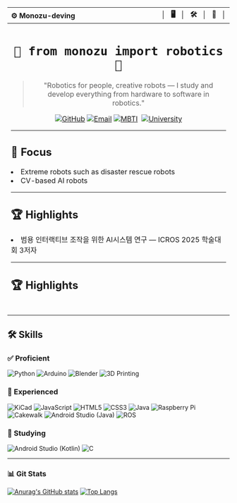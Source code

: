 <div align="center">
  <table>
    <thead>
      <tr>
        <th align="left">⚙️ Monozu-deving</th>
        <th align="right">│⠀🖥️⠀│⠀🛠️⠀│⠀🤖⠀│</th>
      </tr>
    </thead>
    <tbody>
      <tr align="center">
        <td colspan="2">
          <h1>
            <code>🎲 from monozu import robotics 🤖</code>
          </h1>
          <blockquote>"Robotics for people, creative robots — I study and develop everything from hardware to software in robotics."</blockquote>
          <a href="https://github.com/monozu-deving"><img src="https://img.shields.io/badge/GitHub-100000?style=flat&amp;logo=github&amp;logoColor=white" alt="GitHub"></a>
          <a href="mailto:monozu.deving@gmail.com"><img src="https://img.shields.io/badge/Email-Contact-blue?style=flat&amp;logo=gmail&amp;logoColor=white" alt="Email"></a>
          <a href="https://www.16personalities.com/ko/결과/intj-a/m/9xhhavnkm?utm_source=results-assertive-architect&amp;utm_medium=email&amp;utm_campaign=ko&amp;utm_content=view-results"><img src="https://img.shields.io/badge/MBTI-INTJ-8E44AD?style=flat" alt="MBTI"></a>
          <img src="https://komarev.com/ghpvc/?username=monozu-deving&amp;color=green" alt="">
          <a href=""><img src="https://img.shields.io/badge/Sejong_University-A31F34?style=flat&amp;logo=academia&amp;logoColor=white" alt="University"></a>
          <hr>
          <h2 align="left">🎯 Focus</h2>
          <li align="left">Extreme robots such as disaster rescue robots</li>
          <li align="left">CV-based AI robots</li>
          <hr>
          <h2 align="left">🏆 Highlights</h2>
          <li align="left">범용 인터랙티브 조작을 위한 AI시스템 연구 — ICROS 2025 학술대회 3저자</li>
          <hr>
          <h2 align="left">🏆 Highlights</h2>
          <br>
        </td>
      </tr>
    </tbody>
  </table>
</div>

## 🛠️ Skills

### ✅ Proficient

![Python](https://img.shields.io/badge/Python-3776AB?style=flat&logo=python&logoColor=white)
![Arduino](https://img.shields.io/badge/Arduino-00979D?style=flat&logo=arduino&logoColor=white)
![Blender](https://img.shields.io/badge/Blender-F5792A?style=flat&logo=blender&logoColor=white)
![3D Printing](https://img.shields.io/badge/3D_Printing-FF6F00?style=flat&logo=open3d&logoColor=white)

### 🔷 Experienced

![KiCad](https://img.shields.io/badge/KiCad-314CB6?style=flat&logo=kicad&logoColor=white)
![JavaScript](https://img.shields.io/badge/JavaScript-F7DF1E?style=flat&logo=javascript&logoColor=black)
![HTML5](https://img.shields.io/badge/HTML5-E34F26?style=flat&logo=html5&logoColor=white)
![CSS3](https://img.shields.io/badge/CSS3-1572B6?style=flat&logo=css3&logoColor=white)
![Java](https://img.shields.io/badge/Java-007396?style=flat&logo=openjdk&logoColor=white)
![Raspberry Pi](https://img.shields.io/badge/Raspberry_Pi-A22846?style=flat&logo=raspberrypi&logoColor=white)
![Cakewalk](https://img.shields.io/badge/Cakewalk-F5792A?style=flat&logo=bandlab&logoColor=white)
![Android Studio (Java)](https://img.shields.io/badge/Android_Studio-3DDC84?style=flat&logo=android&logoColor=white)
![ROS](https://img.shields.io/badge/ROS-22314E?logo=ros&logoColor=white)

### 🧪 Studying

![Android Studio (Kotlin)](https://img.shields.io/badge/Kotlin-7F52FF?style=flat&logo=kotlin&logoColor=white)
![C](https://img.shields.io/badge/C-00599C?style=flat&logo=c&logoColor=white)

---

### 📊 Git Stats  

[![Anurag's GitHub stats](https://github-readme-stats.vercel.app/api?username=monozu-deving&show_icons=true&theme=one_dark_pro&rank_icon=github)](https://github.com/anuraghazra/github-readme-stats)
[![Top Langs](https://github-readme-stats.vercel.app/api/top-langs/?username=monozu-deving&layout=compact&theme=one_dark_pro)](https://github.com/anuraghazra/github-readme-stats)

<!--
**monozu-deving/monozu-deving** is a ✨ _special_ ✨ repository because its `README.md` (this file) appears on your GitHub profile.

Here are some ideas to get you started:

- 🔭 I’m currently working on ...
- 🌱 I’m currently learning ...
- 👯 I’m looking to collaborate on ...
- 🤔 I’m looking for help with ...
- 💬 Ask me about ...
- 📫 How to reach me: ...
- 😄 Pronouns: ...
- ⚡ Fun fact: ...
-->
